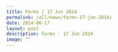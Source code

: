 ```yaml
---
title: Forms | 17 Jun 2014
permalink: /all/news/forms-17-jun-2014/
date: 2014-06-17
layout: post
description: Forms - 17 Jun 2014
image: ""
---
```

